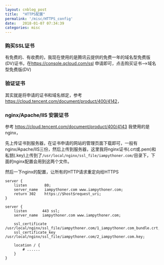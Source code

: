 ```yaml
---
layout: cnblog_post
title:  "HTTPS配置"
permalink: '/misc/HTTPS_config'
date:   2018-01-07 07:34:39
categories: misc
---
```



### 购买SSL证书

有免费的、有收费的，我现在使用的是腾讯云提供的免费一年的域名型免费版(DV)证书，在<a href="https://console.qcloud.com/ssl" target='blank'>https://console.qcloud.com/ssl</a> 申请即可，点击购买证书-->域名型免费版(DV)


### 验证证书

其实就是将申请的证书和域名绑定，参考<a href="https://cloud.tencent.com/document/product/400/4142" target='blank'>https://cloud.tencent.com/document/product/400/4142</a>，


### nginx/Apache/IIS 安装证书

参考 <a href="https://cloud.tencent.com/document/product/400/4143" target='blank'>https://cloud.tencent.com/document/product/400/4143</a>
我使用的是nginx，

先上传证书到服务器，在证书申请的网站的管理页面下载即可，一般有nginx/Apache/IIS三份，然后上传到服务器，这里我将nginx证书(.crt或.pem)和私钥(.key)上传到了`/usr/local/nginx/ssl_file/iampythoner.com/`目录下，下面的nginx配置会用到这两个文件。

然后一下nginx的配置，让所有的HTTP请求重定向给HTTPS

```
server {
    listen        80;
    server_name   iampythoner.com www.iampythoner.com;
    return 302    https://$host$request_uri;
}

server {
    listen       443 ssl;
    server_name  iampythoner.com www.iampythoner.com;

    ssl_certificate /usr/local/nginx/ssl_file/iampythoner.com/1_iampythoner.com_bundle.crt;
    ssl_certificate_key /usr/local/nginx/ssl_file/iampythoner.com/2_iampythoner.com.key;

    location / {
        # ......
    }
}
```